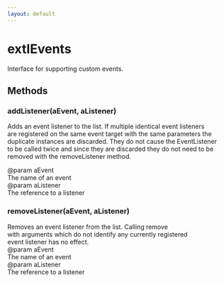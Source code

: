 ```yaml
---
layout: default
---
```


# extIEvents #
  
Interface for supporting custom events.  
  

## Methods ##

### addListener(aEvent, aListener) ###
  
Adds an event listener to the list. If multiple identical event listeners  
are registered on the same event target with the same parameters the  
duplicate instances are discarded. They do not cause the EventListener  
to be called twice and since they are discarded they do not need to be  
removed with the removeListener method.  
  
@param   aEvent  
         The name of an event  
@param   aListener  
         The reference to a listener  
  

### removeListener(aEvent, aListener) ###
  
Removes an event listener from the list. Calling remove  
with arguments which do not identify any currently registered  
event listener has no effect.  
@param   aEvent  
         The name of an event  
@param   aListener  
         The reference to a listener  
  
